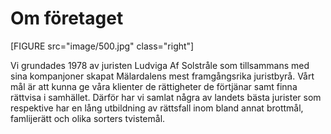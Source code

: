 Om företaget
==============================================
[FIGURE src="image/500.jpg" class="right"]

Vi grundades 1978 av juristen Ludviga Af Solstråle som tillsammans med sina kompanjoner
skapat Mälardalens mest framgångsrika juristbyrå. Vårt mål är att kunna ge våra klienter
de rättigheter de förtjänar samt finna rättvisa i samhället. Därför har vi samlat
några av landets bästa jurister som respektive har en lång utbildning av rättsfall
inom bland annat brottmål, famlijerätt och olika sorters tvistemål.
